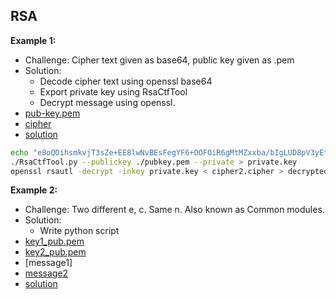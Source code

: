 ## RSA

**Example 1:**

- Challenge: Cipher text given as base64, public key given as .pem
- Solution:
  - Decode cipher text using openssl base64
  - Export private key using RsaCtfTool
  - Decrypt message using openssl.
- [pub-key.pem](https://github.com/ByamB4/CCC/blob/master/Cryptography/Examples/src/rsa-example-1.pem)
- [cipher](https://github.com/ByamB4/CCC/blob/master/Cryptography/Examples/src/rsa-example-1.cipher)
- [solution](https://github.com/ByamB4/CCC/blob/master/Cryptography/Examples/src/rsa-example-1.sh)

```sh
echo "e8oQDihsmkvjT3sZe+EE8lwNvBEsFegYF6+OOFOiR6gMtMZxxba/bIgLUD8pV3yEf0gOOfHuB5bC3vQmo7bE4PcIKfpFGZBA" | openssl base64 -d > cipher2.cipher
./RsaCtfTool.py --publickey ./pubkey.pem --private > private.key
openssl rsautl -decrypt -inkey private.key < cipher2.cipher > decrypted
```

**Example 2:**

- Challenge: Two different e, c. Same n. Also known as Common modules.
- Solution:
  - Write python script
- [key1_pub.pem](https://github.com/ByamB4/CCC/blob/master/Cryptography/Examples/src/rsa-example-1.pem)
- [key2_pub.pem](https://github.com/ByamB4/CCC/blob/master/Cryptography/Examples/src/rsa-example-1.cipher)
- [message1]
- [message2](https://github.com/ByamB4/CCC/blob/master/Cryptography/Examples/src/rsa-example-1.sh)
- [solution](https://github.com/ByamB4/CCC/blob/master/Cryptography/Examples/src/rsa-example-1.sh)
